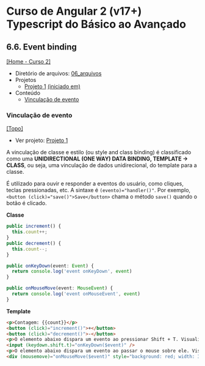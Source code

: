 # Curso de Angular 2 (v17+) Typescript do Básico ao Avançado

## 6.6. Event binding
[[Home - Curso 2]](../../README.md#curso-2)<br />

- Diretório de arquivos: [06_arquivos](./06_arquivos/)
- Projetos
  - [Projeto 1](./06_arquivos/proj_01/) [(iniciado em)](#vinculação-de-evento)
- Conteúdo
  - [Vinculação de evento](#vinculação-de-evento)

### Vinculação de evento
[[Topo]](#)<br />

- Ver projeto: [Projeto 1](./06_arquivos/proj_01/)

A vinculação de classe e estilo (ou style and class binding) é classificado como uma **UNIDIRECTIONAL (ONE WAY) DATA BINDING, TEMPLATE -> CLASS**, ou seja, uma vinculação de dados unidirecional, do template para a classe.

É utilizado para ouvir e responder a eventos do usuário, como cliques, teclas pressionadas, etc. A sintaxe é `(evento)="handler()"`. Por exemplo, `<button (click)="save()">Save</button>` chama o método `save()` quando o botão é clicado.

**Classe**
```typescript
public increment() {
  this.count++;
}
public decrement() {
  this.count--;
}

public onKeyDown(event: Event) {
  return console.log('event onKeyDown', event)
}

public onMouseMove(event: MouseEvent) {
  return console.log('event onMouseEvent', event)
}
```

**Template**
```html
<p>Contagem: {{count}}</p>
<button (click)="increment()">+</button>
<button (click)="decrement()">-</button>
<p>O elemento abaixo dispara um evento ao pressionar Shift + T. Visualizar o console.</p>
<input (keydown.shift.t)="onKeyDown($event)" />
<p>O elemento abaixo dispara um evento ao passar o mouse sobre ele. Visualizar o console.</p>
<div (mousemove)="onMouseMove($event)" style="background: red; width: 300px; height: 300px; margin-top: 10px;"></div>
```
